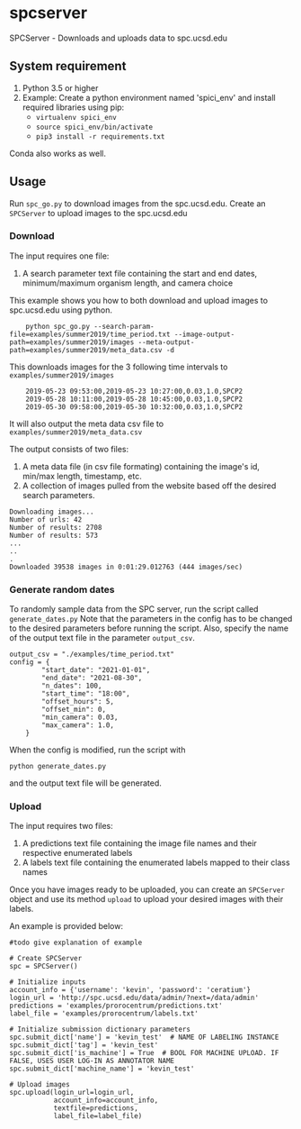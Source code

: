 # spcserver

SPCServer - Downloads and uploads data to spc.ucsd.edu

## System requirement

1. Python 3.5 or higher
2. Example: Create a python environment named 'spici_env' and install required libraries using pip:
    - `virtualenv spici_env`
    - `source spici_env/bin/activate`
    - `pip3 install -r requirements.txt`

Conda also works as well.

## Usage

Run `spc_go.py` to download images from the spc.ucsd.edu. 
Create an `SPCServer` to upload images to the spc.ucsd.edu


### Download
The input requires one file:
1. A search parameter text file containing the start and end dates, minimum/maximum organism length, and camera choice


This example shows you how to both download and upload images to spc.ucsd.edu using python.
```
    python spc_go.py --search-param-file=examples/summer2019/time_period.txt --image-output-path=examples/summer2019/images --meta-output-path=examples/summer2019/meta_data.csv -d
```

This downloads images for the 3 following time intervals to `examples/summer2019/images`
```
    2019-05-23 09:53:00,2019-05-23 10:27:00,0.03,1.0,SPCP2
    2019-05-28 10:11:00,2019-05-28 10:45:00,0.03,1.0,SPCP2
    2019-05-30 09:58:00,2019-05-30 10:32:00,0.03,1.0,SPCP2
```
It will also output the meta data csv file to `examples/summer2019/meta_data.csv`

The output consists of two files:

1. A meta data file (in csv file formating) containing the image's id, min/max length, timestamp, etc.
2. A collection of images pulled from the website based off the desired search parameters.

```
Downloading images...
Number of urls: 42
Number of results: 2708
Number of results: 573
...
..
.
Downloaded 39538 images in 0:01:29.012763 (444 images/sec)
```
### Generate random dates
To randomly sample data from the SPC server, run the script called `generate_dates.py`
Note that the parameters in the config has to be changed to the desired parameters before running the script.
Also, specify the name of the output text file in the parameter `output_csv`. 

```
output_csv = "./examples/time_period.txt"
config = {
        "start_date": "2021-01-01",
        "end_date": "2021-08-30",
        "n_dates": 100,
        "start_time": "18:00",
        "offset_hours": 5,
        "offset_min": 0,
        "min_camera": 0.03,
        "max_camera": 1.0,
    }
```
When the config is modified, run the script with 
```
python generate_dates.py
```
and the output text file will be generated. 


### Upload
The input requires two files:

1. A predictions text file containing the image file names and their respective enumerated labels
2. A labels text file containing the enumerated labels mapped to their class names

Once you have images ready to be uploaded, you can create an `SPCServer` 
object and use its method
`upload` to upload your desired images with their labels.

An example is provided below:

`#todo give explanation of example`

```
# Create SPCServer
spc = SPCServer()

# Initialize inputs
account_info = {'username': 'kevin', 'password': 'ceratium'}
login_url = 'http://spc.ucsd.edu/data/admin/?next=/data/admin'
predictions = 'examples/prorocentrum/predictions.txt'
label_file = 'examples/prorocentrum/labels.txt'

# Initialize submission dictionary parameters
spc.submit_dict['name'] = 'kevin_test'  # NAME OF LABELING INSTANCE
spc.submit_dict['tag'] = 'kevin_test'
spc.submit_dict['is_machine'] = True  # BOOL FOR MACHINE UPLOAD. IF FALSE, USES USER LOG-IN AS ANNOTATOR NAME
spc.submit_dict['machine_name'] = 'kevin_test'

# Upload images
spc.upload(login_url=login_url,
           account_info=account_info,
           textfile=predictions,
           label_file=label_file)
```
